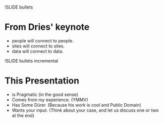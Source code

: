 !SLIDE bullets
# From Dries' keynote #

* people will connect to people.
* sites will connect to sites.
* data will connect to data.

!SLIDE bullets incremental
# This Presentation #

* is Pragmatic (in the good sense)
* Comes from _my_ experience. (YMMV)
* Has Some Dürer. (Because his work is cool and Public Domain)
* Wants your input. (Think about your case, and let us discuss one or two at the end)
